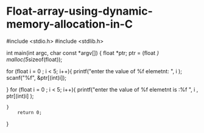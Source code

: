 # Float-array-using-dynamic-memory-allocation-in-C

#include <stdio.h>
#include <stdlib.h>

int main(int argc, char const *argv[])
{
    float *ptr;
    ptr = (float *) malloc(5*sizeof(float));     

   for (float i = 0  ; i < 5; i++){
       printf("enter the value of  %f elemetnt:  ", i );
       scanf("%f", &ptr[(int)i]);

   }
    for (float i = 0  ; i < 5; i++){
       printf("enter the value of  %f elemetnt is :%f  ", i , ptr[(int)i] );

    }
        return 0;
}
